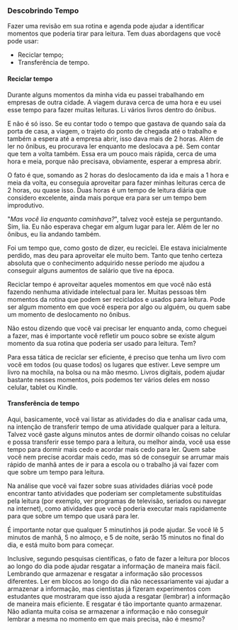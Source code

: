 ### Descobrindo Tempo

Fazer uma revisão em sua rotina e agenda pode ajudar a identificar momentos que poderia tirar para leitura. Tem duas abordagens que você pode usar:

* Reciclar tempo;
* Transferência de tempo.

#### Reciclar tempo

Durante alguns momentos da minha vida eu passei trabalhando em empresas de outra cidade. A viagem durava cerca de uma hora e eu usei esse tempo para fazer muitas leituras. Li vários livros dentro do ônibus.

E não é só isso. Se eu contar todo o tempo que gastava de quando saía da porta de casa, a viagem, o trajeto do ponto de chegada até o trabalho e também a espera até a empresa abrir, isso dava mais de 2 horas. Além de ler no ônibus, eu procurava ler enquanto me deslocava a pé. Sem contar que tem a volta também. Essa era um pouco mais rápida, cerca de uma hora e meia, porque não precisava, obviamente, esperar a empresa abrir.

O fato é que, somando as 2 horas do deslocamento da ida e mais a 1 hora e meia da volta, eu conseguia aproveitar para fazer minhas leituras cerca de 2 horas, ou quase isso. Duas horas é um tempo de leitura diária que considero excelente, ainda mais porque era para ser um tempo bem improdutivo.

"*Mas você lia enquanto caminhava?*", talvez você esteja se perguntando. Sim, lia. Eu não esperava chegar em algum lugar para ler. Além de ler no ônibus, eu lia andando também.

Foi um tempo que, como gosto de dizer, eu reciclei. Ele estava inicialmente perdido, mas deu para aproveitar ele muito bem. Tanto que tenho certeza absoluta que o conhecimento adquirido nesse período me ajudou a conseguir alguns aumentos de salário que tive na época.

Reciclar tempo é aproveitar aqueles momentos em que você não está fazendo nenhuma atividade intelectual para ler. Muitas pessoas têm momentos da rotina que podem ser reciclados e usados para leitura. Pode ser algum momento em que você espera por algo ou alguém, ou quem sabe um momento de deslocamento no ônibus.

Não estou dizendo que você vai precisar ler enquanto anda, como cheguei a fazer, mas é importante você refletir um pouco sobre se existe algum momento da sua rotina que poderia ser usado para leitura. Tem?

Para essa tática de reciclar ser eficiente, é preciso que tenha um livro com você em todos (ou quase todos) os lugares que estiver. Leve sempre um livro na mochila, na bolsa ou na mão mesmo. Livros digitais, podem ajudar bastante nesses momentos, pois podemos ter vários deles em nosso celular, tablet ou Kindle.

#### Transferência de tempo

Aqui, basicamente, você vai listar as atividades do dia e analisar cada uma, na intenção de transferir tempo de uma atividade qualquer para a leitura. Talvez você gaste alguns minutos antes de dormir olhando coisas no celular e possa transferir esse tempo para a leitura, ou melhor ainda, você usa esse tempo para dormir mais cedo e acordar mais cedo para ler. Quem sabe você nem precise acordar mais cedo, mas só de conseguir se arrumar mais rápido de manhã antes de ir para a escola ou o trabalho já vai fazer com que sobre um tempo para leitura.

Na análise que você vai fazer sobre suas atividades diárias você pode encontrar tanto atividades que poderiam ser completamente substituídas pela leitura (por exemplo, ver programas de televisão, seriados ou navegar na internet), como atividades que você poderia executar mais rapidamente para que sobre um tempo que usará para ler.

É importante notar que qualquer 5 minutinhos já pode ajudar. Se você lê 5 minutos de manhã, 5 no almoço, e 5 de noite, serão 15 minutos no final do dia, e está muito bom para começar.

Inclusive, segundo pesquisas científicas, o fato de fazer a leitura por blocos ao longo do dia pode ajudar resgatar a informação de maneira mais fácil. Lembrando que armazenar e resgatar a informação são processos diferentes. Ler em blocos ao longo do dia não necessariamente vai ajudar a armazenar a informação, mas cientistas já fizeram experimentos com estudantes que mostraram que isso ajuda a resgatar (lembrar) a informação de maneira mais eficiente. E resgatar é tão importante quanto armazenar. Não adianta muita coisa se armazenar a informação e não conseguir lembrar a mesma no momento em que mais precisa, não é mesmo?

